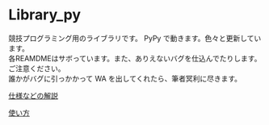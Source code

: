 # Library_py

競技プログラミング用のライブラリです。 PyPy で動きます。色々と更新しています。  
各REAMDMEはサボっています。また、ありえないバグを仕込んでたりします。ご注意ください。  
誰かがバグに引っかかって WA を出してくれたら、筆者冥利に尽きます。  

[仕様などの解説](https://titanium-22.github.io/Library_py/)

[使い方](https://github.com/titanium-22/Library_py/blob/main/docs/HowToUse.md)

